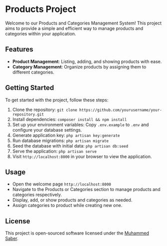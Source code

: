 # Products Project

Welcome to our Products and Categories Management System! This project aims to provide a simple and efficient way to manage products and categories within your application.

## Features

- **Product Management**: Listing, adding, and showing products with ease.
- **Category Management**: Organize products by assigning them to different categories.

## Getting Started

To get started with the project, follow these steps:

1. Clone the repository: `git clone https://github.com/yourusername/your-repository.git`
2. Install dependencies: `composer install && npm install`
3. Set up your environment variables: Copy `.env.example` to `.env` and configure your database settings.
4. Generate application key: `php artisan key:generate`
5. Run database migrations: `php artisan migrate`
6. Seed the database with initial data: `php artisan db:seed`
7. Serve the application: `php artisan serve`
8. Visit `http://localhost:8000` in your browser to view the application.

## Usage

- Open the welcome page `http://localhost:8000`
- Navigate to the Products or Categories section to manage products and categories respectively.
- Display, add, or show products and categories as needed.
- Assign categories to product while creating new one.

## License

This project is open-sourced software licensed under the [Muhammed Saber](https://github.com/Muhammed-saber79).
